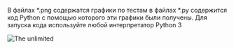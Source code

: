 В файлах *.png содержатся графики по тестам в файлах *.py содержится код Python с помощью которого эти графики были получены. 
Для запуска кода используйте любой интерпретатор Python 3



<img src="https://raw.githubusercontent.com/ViktorVersh/ViktorVersh/refs/heads/main/vgif-ru-37752.avif" alt="The unlimited">

